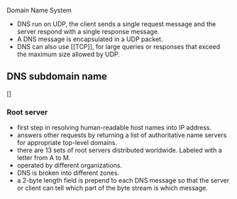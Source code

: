 Domain Name System
- DNS run on UDP, the client sends a single request message and the server respond with a single response message.
- A DNS message is encapsulated in a UDP packet.
- DNS can also use [[TCP]], for large queries or responses that exceed the maximum size allowed by UDP.
## DNS subdomain name
[]
### Root server
- first step in resolving human-readable host names into IP address.
- answers other requests by returning a list of authoritative name servers for appropriate top-level domains.
- there are 13 sets of root servers distributed worldwide. Labeled with a letter from A to M.
- operated by different organizations.
- DNS is broken into different zones.
- a 2-byte length field is prepend to each DNS message so that the server or client can tell which part of the byte stream is which message.